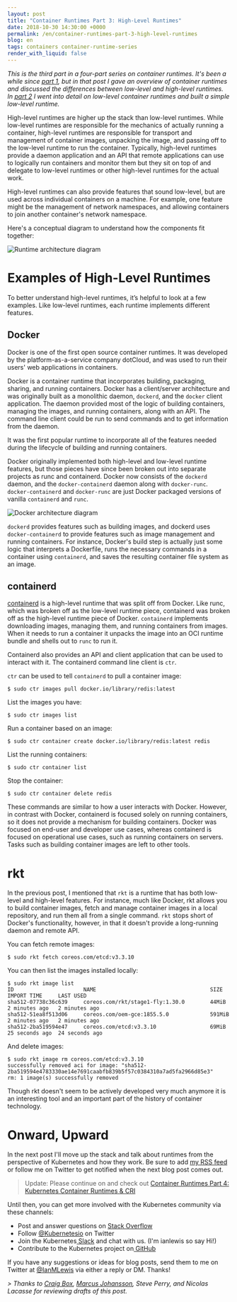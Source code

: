 ```yaml
---
layout: post
title: "Container Runtimes Part 3: High-Level Runtimes"
date: 2018-10-30 14:30:00 +0000
permalink: /en/container-runtimes-part-3-high-level-runtimes
blog: en
tags: containers container-runtime-series
render_with_liquid: false
---
```


_This is the third part in a four-part series on container runtimes. It's been a while since [part 1](https://www.ianlewis.org/en/container-runtimes-part-1-introduction-container-r), but in that post I gave an overview of container runtimes and discussed the differences between low-level and high-level runtimes. In [part 2](https://www.ianlewis.org/en/container-runtimes-part-2-anatomy-low-level-contai) I went into detail on low-level container runtimes and built a simple low-level runtime._

High-level runtimes are higher up the stack than low-level runtimes. While low-level runtimes are responsible for the mechanics of actually running a container, high-level runtimes are responsible for transport and management of container images, unpacking the image, and passing off to the low-level runtime to run the container. Typically, high-level runtimes provide a daemon application and an API that remote applications can use to logically run containers and monitor them but they sit on top of and delegate to low-level runtimes or other high-level runtimes for the actual work.

High-level runtimes can also provide features that sound low-level, but are used across individual containers on a machine. For example, one feature might be the management of network namespaces, and allowing containers to join another container's network namespace.

Here's a conceptual diagram to understand how the components fit together:

<img src="/assets/images/771/runtime-architecture.png" alt="Runtime architecture diagram" class="align-center" />

# Examples of High-Level Runtimes

To better understand high-level runtimes, it’s helpful to look at a few examples. Like low-level runtimes, each runtime implements different features.

## Docker

Docker is one of the first open source container runtimes. It was developed by the platform-as-a-service company dotCloud, and was used to run their users' web applications in containers.

Docker is a container runtime that incorporates building, packaging, sharing, and running containers. Docker has a client/server architecture and was originally built as a monolithic daemon, `dockerd`, and the `docker` client application. The daemon provided most of the logic of building containers, managing the images, and running containers, along with an API. The command line client could be run to send commands and to get information from the daemon.

It was the first popular runtime to incorporate all of the features needed during the lifecycle of building and running containers.

Docker originally implemented both high-level and low-level runtime features, but those pieces have since been broken out into separate projects as runc and containerd. Docker now consists of the `dockerd` daemon, and the `docker-containerd` daemon along with `docker-runc`. `docker-containerd` and `docker-runc` are just Docker packaged versions of vanilla `containerd` and `runc`.

<img src="/assets/images/771/docker.png" alt="Docker architecture diagram" class="align-center" />

`dockerd` provides features such as building images, and dockerd uses `docker-containerd` to provide features such as image management and running containers. For instance, Docker's build step is actually just some logic that interprets a Dockerfile, runs the necessary commands in a container using `containerd`, and saves the resulting container file system as an image.

## containerd

[containerd](https://containerd.io/) is a high-level runtime that was split off from Docker. Like runc, which was broken off as the low-level runtime piece, containerd was broken off as the high-level runtime piece of Docker. `containerd` implements downloading images, managing them, and running containers from images. When it needs to run a container it unpacks the image into an OCI runtime bundle and shells out to `runc` to run it.

Containerd also provides an API and client application that can be used to interact with it. The containerd command line client is `ctr`.

`ctr` can be used to tell `containerd` to pull a container image:

```
$ sudo ctr images pull docker.io/library/redis:latest
```

List the images you have:

```
$ sudo ctr images list
```

Run a container based on an image:

```
$ sudo ctr container create docker.io/library/redis:latest redis
```

List the running containers:

```
$ sudo ctr container list
```

Stop the container:

```
$ sudo ctr container delete redis
```

These commands are similar to how a user interacts with Docker. However, in contrast with Docker, containerd is focused solely on running containers, so it does not provide a mechanism for building containers. Docker was focused on end-user and developer use cases, whereas containerd is focused on operational use cases, such as running containers on servers. Tasks such as building container images are left to other tools.

# rkt

In the previous post, I mentioned that `rkt` is a runtime that has both low-level and high-level features. For instance, much like Docker, rkt allows you to build container images, fetch and manage container images in a local repository, and run them all from a single command. `rkt` stops short of Docker's functionality, however, in that it doesn't provide a long-running daemon and remote API.

You can fetch remote images:

```
$ sudo rkt fetch coreos.com/etcd:v3.3.10
```

You can then list the images installed locally:

```
$ sudo rkt image list
ID                      NAME                                    SIZE    IMPORT TIME     LAST USED
sha512-07738c36c639     coreos.com/rkt/stage1-fly:1.30.0        44MiB   2 minutes ago   2 minutes ago
sha512-51ea8f513d06     coreos.com/oem-gce:1855.5.0             591MiB  2 minutes ago   2 minutes ago
sha512-2ba519594e47     coreos.com/etcd:v3.3.10                 69MiB   25 seconds ago  24 seconds ago
```

And delete images:

```
$ sudo rkt image rm coreos.com/etcd:v3.3.10
successfully removed aci for image: "sha512-2ba519594e4783330ae14e7691caabfb839b5f57c0384310a7ad5fa2966d85e3"
rm: 1 image(s) successfully removed
```

Though rkt doesn't seem to be actively developed very much anymore it is an interesting tool and an important part of the history of container technology.

# Onward, Upward

In the next post I'll move up the stack and talk about runtimes from the perspective of Kubernetes and how they work. Be sure to add [my RSS feed](https://www.ianlewis.org/feed/enfeed) or follow me on Twitter to get notified when the next blog post comes out.

> Update: Please continue on and check out [Container Runtimes Part 4: Kubernetes Container Runtimes & CRI](https://www.ianlewis.org/en/container-runtimes-part-4-kubernetes-container-run)

Until then, you can get more involved with the Kubernetes community via these channels:

- Post and answer questions on [Stack Overflow](http://stackoverflow.com/questions/tagged/kubernetes)
- Follow [@Kubernetesio](https://twitter.com/kubernetesio) on Twitter
- Join the Kubernetes[ Slack](http://slack.k8s.io/) and chat with us. (I'm ianlewis so say Hi!)
- Contribute to the Kubernetes project on[ GitHub](https://github.com/kubernetes/kubernetes)

If you have any suggestions or ideas for blog posts, send them to me on Twitter at [@IanMLewis](https://twitter.com/IanMLewis) via either a reply or DM. Thanks!

_> Thanks to [Craig Box](https://twitter.com/craigbox), [Marcus Johansson](https://twitter.com/marcjoha), Steve Perry, and Nicolas Lacasse for reviewing drafts of this post._
